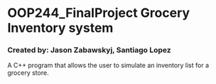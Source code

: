 # OOP244_FinalProject Grocery Inventory system
### Created by: Jason Zabawskyj, Santiago Lopez


A C++ program that allows the user to simulate an inventory list for a grocery store.
